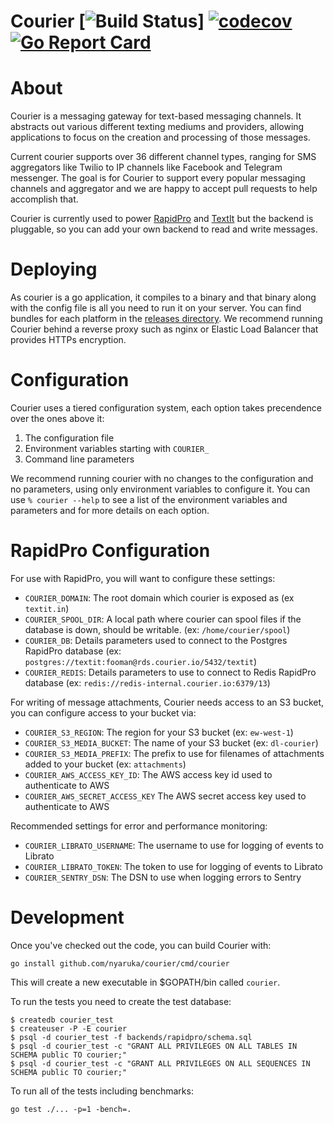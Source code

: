 # Courier [![Build Status](https://github.com/nyaruka/courier/workflows/CI/badge.svg)] [![codecov](https://codecov.io/gh/nyaruka/courier/branch/master/graph/badge.svg)](https://codecov.io/gh/nyaruka/courier) [![Go Report Card](https://goreportcard.com/badge/github.com/nyaruka/courier)](https://goreportcard.com/report/github.com/nyaruka/courier)

# About 

Courier is a messaging gateway for text-based messaging channels. It abstracts out various different
texting mediums and providers, allowing applications to focus on the creation and processing of those messages.

Current courier supports over 36 different channel types, ranging for SMS aggregators like Twilio to
IP channels like Facebook and Telegram messenger. The goal is for Courier to support every popular
messaging channels and aggregator and we are happy to accept pull requests to help accomplish that.

Courier is currently used to power [RapidPro](https://rapidpro.io) and [TextIt](https://textit.com)
but the backend is pluggable, so you can add your own backend to read and write messages.

# Deploying

As courier is a go application, it compiles to a binary and that binary along with the config file is all
you need to run it on your server. You can find bundles for each platform in the
[releases directory](https://github.com/nyaruka/courier/releases). We recommend running Courier
behind a reverse proxy such as nginx or Elastic Load Balancer that provides HTTPs encryption.

# Configuration

Courier uses a tiered configuration system, each option takes precendence over the ones above it:
 1. The configuration file
 2. Environment variables starting with `COURIER_` 
 3. Command line parameters

We recommend running courier with no changes to the configuration and no parameters, using only
environment variables to configure it. You can use `% courier --help` to see a list of the
environment variables and parameters and for more details on each option.

# RapidPro Configuration

For use with RapidPro, you will want to configure these settings:

 * `COURIER_DOMAIN`: The root domain which courier is exposed as (ex `textit.in`)
 * `COURIER_SPOOL_DIR`: A local path where courier can spool files if the database is down, should be writable. (ex: `/home/courier/spool`)
 * `COURIER_DB`: Details parameters used to connect to the Postgres RapidPro database (ex: `postgres://textit:fooman@rds.courier.io/5432/textit`)
 * `COURIER_REDIS`: Details parameters to use to connect to Redis RapidPro database (ex: `redis://redis-internal.courier.io:6379/13`)
 
For writing of message attachments, Courier needs access to an S3 bucket, you can configure access to your bucket via:

 * `COURIER_S3_REGION`: The region for your S3 bucket (ex: `ew-west-1`)
 * `COURIER_S3_MEDIA_BUCKET`: The name of your S3 bucket (ex: `dl-courier`)
 * `COURIER_S3_MEDIA_PREFIX`: The prefix to use for filenames of attachments added to your bucket (ex: `attachments`)
 * `COURIER_AWS_ACCESS_KEY_ID`: The AWS access key id used to authenticate to AWS
 * `COURIER_AWS_SECRET_ACCESS_KEY` The AWS secret access key used to authenticate to AWS

Recommended settings for error and performance monitoring:

 * `COURIER_LIBRATO_USERNAME`: The username to use for logging of events to Librato
 * `COURIER_LIBRATO_TOKEN`: The token to use for logging of events to Librato
 * `COURIER_SENTRY_DSN`: The DSN to use when logging errors to Sentry

# Development

Once you've checked out the code, you can build Courier with:

```
go install github.com/nyaruka/courier/cmd/courier
```

This will create a new executable in $GOPATH/bin called `courier`. 

To run the tests you need to create the test database:

```
$ createdb courier_test
$ createuser -P -E courier
$ psql -d courier_test -f backends/rapidpro/schema.sql
$ psql -d courier_test -c "GRANT ALL PRIVILEGES ON ALL TABLES IN SCHEMA public TO courier;"
$ psql -d courier_test -c "GRANT ALL PRIVILEGES ON ALL SEQUENCES IN SCHEMA public TO courier;"
```

To run all of the tests including benchmarks:

```
go test ./... -p=1 -bench=.
```
